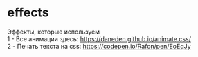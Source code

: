 # effects
Эффекты, которые используем <br/>
1 - Все анимации здесь: https://daneden.github.io/animate.css/ <br/>
2 - Печать текста на css: https://codepen.io/Rafon/pen/EoEqJy
